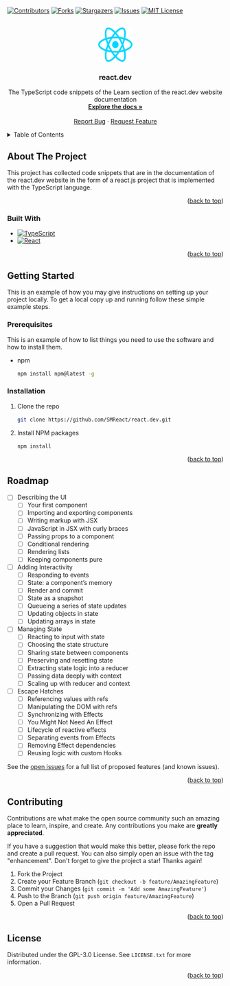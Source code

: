 <a name="readme-top"></a>

<!-- PROJECT SHIELDS -->
[![Contributors][contributors-shield]][contributors-url]
[![Forks][forks-shield]][forks-url]
[![Stargazers][stars-shield]][stars-url]
[![Issues][issues-shield]][issues-url]
[![MIT License][license-shield]][license-url]



<!-- PROJECT LOGO -->
<br />
<div align="center">
  <a href="https://github.com/SMReact/react.dev">
    <img src="logo.svg" alt="Logo" width="80" height="80">
  </a>

<h3 align="center">react.dev</h3>

  <p align="center">
    The TypeScript code snippets of the Learn section of the react.dev website documentation
    <br />
    <a href="https://github.com/SMReact/react.dev/wiki"><strong>Explore the docs »</strong></a>
    <br />
    <br />
    <a href="https://github.com/SMReact/react.dev/issues">Report Bug</a>
    ·
    <a href="https://github.com/SMReact/react.dev/issues">Request Feature</a>
  </p>
</div>



<!-- TABLE OF CONTENTS -->
<details>
  <summary>Table of Contents</summary>
  <ol>
    <li>
      <a href="#about-the-project">About The Project</a>
      <ul>
        <li><a href="#built-with">Built With</a></li>
      </ul>
    </li>
    <li>
      <a href="#getting-started">Getting Started</a>
      <ul>
        <li><a href="#prerequisites">Prerequisites</a></li>
        <li><a href="#installation">Installation</a></li>
      </ul>
    </li>
    <li><a href="#roadmap">Roadmap</a></li>
    <li><a href="#contributing">Contributing</a></li>
    <li><a href="#license">License</a></li>
  </ol>
</details>



<!-- ABOUT THE PROJECT -->
## About The Project

This project has collected code snippets that are in the documentation of the react.dev website in the form of a react.js project that is implemented with the TypeScript language.

<p align="right">(<a href="#readme-top">back to top</a>)</p>



### Built With

* [![TypeScript][TypeScript]][TypeScript-url]
* [![React][React.js]][React-url]

<p align="right">(<a href="#readme-top">back to top</a>)</p>



<!-- GETTING STARTED -->
## Getting Started

This is an example of how you may give instructions on setting up your project locally.
To get a local copy up and running follow these simple example steps.

### Prerequisites

This is an example of how to list things you need to use the software and how to install them.
* npm
  ```sh
  npm install npm@latest -g
  ```

### Installation

1. Clone the repo
   ```sh
   git clone https://github.com/SMReact/react.dev.git
   ```
2. Install NPM packages
   ```sh
   npm install
   ```

<p align="right">(<a href="#readme-top">back to top</a>)</p>



<!-- ROADMAP -->
## Roadmap

- [ ] Describing the UI
    - [ ] Your first component
    - [ ] Importing and exporting components
    - [ ] Writing markup with JSX
    - [ ] JavaScript in JSX with curly braces
    - [ ] Passing props to a component
    - [ ] Conditional rendering
    - [ ] Rendering lists
    - [ ] Keeping components pure
- [ ] Adding Interactivity
    - [ ] Responding to events
    - [ ] State: a component’s memory
    - [ ] Render and commit
    - [ ] State as a snapshot
    - [ ] Queueing a series of state updates
    - [ ] Updating objects in state
    - [ ] Updating arrays in state
- [ ] Managing State
    - [ ] Reacting to input with state
    - [ ] Choosing the state structure
    - [ ] Sharing state between components
    - [ ] Preserving and resetting state
    - [ ] Extracting state logic into a reducer
    - [ ] Passing data deeply with context
    - [ ] Scaling up with reducer and context
- [ ] Escape Hatches
    - [ ] Referencing values with refs
    - [ ] Manipulating the DOM with refs
    - [ ] Synchronizing with Effects
    - [ ] You Might Not Need An Effect
    - [ ] Lifecycle of reactive effects
    - [ ] Separating events from Effects
    - [ ] Removing Effect dependencies
    - [ ] Reusing logic with custom Hooks

See the [open issues](https://github.com/SMReact/react.dev/issues) for a full list of proposed features (and known issues).

<p align="right">(<a href="#readme-top">back to top</a>)</p>



<!-- CONTRIBUTING -->
## Contributing

Contributions are what make the open source community such an amazing place to learn, inspire, and create. Any contributions you make are **greatly appreciated**.

If you have a suggestion that would make this better, please fork the repo and create a pull request. You can also simply open an issue with the tag "enhancement".
Don't forget to give the project a star! Thanks again!

1. Fork the Project
2. Create your Feature Branch (`git checkout -b feature/AmazingFeature`)
3. Commit your Changes (`git commit -m 'Add some AmazingFeature'`)
4. Push to the Branch (`git push origin feature/AmazingFeature`)
5. Open a Pull Request

<p align="right">(<a href="#readme-top">back to top</a>)</p>



<!-- LICENSE -->
## License

Distributed under the GPL-3.0 License. See `LICENSE.txt` for more information.

<p align="right">(<a href="#readme-top">back to top</a>)</p>



<!-- MARKDOWN LINKS & IMAGES -->
<!-- https://www.markdownguide.org/basic-syntax/#reference-style-links -->
[contributors-shield]: https://img.shields.io/github/contributors/SMReact/react.dev.svg?style=for-the-badge
[contributors-url]: https://github.com/SMReact/react.dev/graphs/contributors
[forks-shield]: https://img.shields.io/github/forks/SMReact/react.dev.svg?style=for-the-badge
[forks-url]: https://github.com/SMReact/react.dev/network/members
[stars-shield]: https://img.shields.io/github/stars/SMReact/react.dev.svg?style=for-the-badge
[stars-url]: https://github.com/SMReact/react.dev/stargazers
[issues-shield]: https://img.shields.io/github/issues/SMReact/react.dev.svg?style=for-the-badge
[issues-url]: https://github.com/SMReact/react.dev/issues
[license-shield]: https://img.shields.io/github/license/SMReact/react.dev.svg?style=for-the-badge
[license-url]: https://github.com/SMReact/react.dev/blob/master/LICENSE.txt
[TypeScript]: https://img.shields.io/badge/typescript-%23007ACC.svg?style=for-the-badge&logo=typescript&logoColor=white
[TypeScript-url]: https://typescriptlang.org/
[React.js]: https://img.shields.io/badge/React-20232A?style=for-the-badge&logo=react&logoColor=61DAFB
[React-url]: https://reactjs.org/
